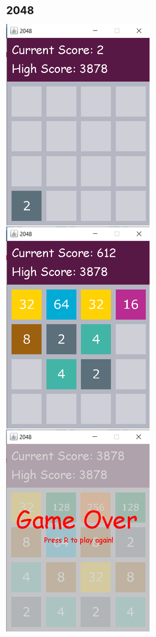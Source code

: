 # 2048

<img src="screenshots/Screenshot_01.png"> 

<img src="screenshots/Screenshot_02.png">

<img src="screenshots/Screenshot_03.png">
